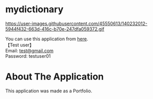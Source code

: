 # mydictionary
https://user-images.githubusercontent.com/45550613/140232012-5944f432-663d-416c-b70e-247dfa059372.gif

You can use this application from [here](https://tc-mydictionary.herokuapp.com).  
【Test user】  
Email: test@gmail.com  
Password: testuser01

# About The Application

This application was made as a Portfolio.
